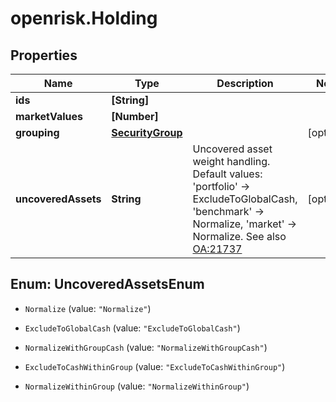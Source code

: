 # openrisk.Holding

## Properties

Name | Type | Description | Notes
------------ | ------------- | ------------- | -------------
**ids** | **[String]** |  | 
**marketValues** | **[Number]** |  | 
**grouping** | [**SecurityGroup**](SecurityGroup.md) |  | [optional] 
**uncoveredAssets** | **String** | Uncovered asset weight handling. Default values: &#39;portfolio&#39; -&gt; ExcludeToGlobalCash, &#39;benchmark&#39; -&gt; Normalize, &#39;market&#39; -&gt; Normalize. See also [OA:21737](https://my.apps.factset.com/oa/pages/21737#group_normal_mix) | [optional] 



## Enum: UncoveredAssetsEnum


* `Normalize` (value: `"Normalize"`)

* `ExcludeToGlobalCash` (value: `"ExcludeToGlobalCash"`)

* `NormalizeWithGroupCash` (value: `"NormalizeWithGroupCash"`)

* `ExcludeToCashWithinGroup` (value: `"ExcludeToCashWithinGroup"`)

* `NormalizeWithinGroup` (value: `"NormalizeWithinGroup"`)




